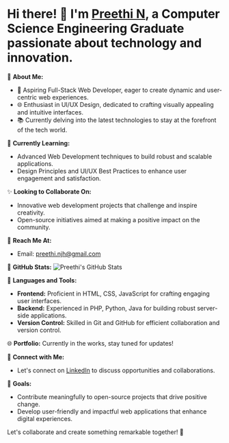 # Hi there! 👋 I'm [Preethi N](https://www.linkedin.com/in/preethi-n), a  Computer Science Engineering Graduate passionate about technology and innovation.

🚀 **About Me:**
- 💼 Aspiring Full-Stack Web Developer, eager to create dynamic and user-centric web experiences.
- 🌐 Enthusiast in UI/UX Design, dedicated to crafting visually appealing and intuitive interfaces.
- 📚 Currently delving into the latest technologies to stay at the forefront of the tech world.

🌱 **Currently Learning:**
- Advanced Web Development techniques to build robust and scalable applications.
- Design Principles and UI/UX Best Practices to enhance user engagement and satisfaction.

✨ **Looking to Collaborate On:**
- Innovative web development projects that challenge and inspire creativity.
- Open-source initiatives aimed at making a positive impact on the community.

📧 **Reach Me At:**
- Email: preethi.njh@gmail.com

👀 **GitHub Stats:**
![Preethi's GitHub Stats](https://github-readme-stats.vercel.app/api?username=PreethiN0070&show_icons=true&hide=prs&count_private=true&theme=radical)

🚀 **Languages and Tools:**
- **Frontend:** Proficient in HTML, CSS, JavaScript for crafting engaging user interfaces.
- **Backend:** Experienced in PHP, Python, Java for building robust server-side applications.
- **Version Control:** Skilled in Git and GitHub for efficient collaboration and version control.

🌐 **Portfolio:** Currently in the works, stay tuned for updates!

🔗 **Connect with Me:**
- Let's connect on [LinkedIn](https://www.linkedin.com/in/preethi-n) to discuss opportunities and collaborations.

🎯 **Goals:**
- Contribute meaningfully to open-source projects that drive positive change.
- Develop user-friendly and impactful web applications that enhance digital experiences.

Let's collaborate and create something remarkable together! 🚀
